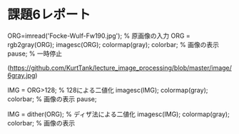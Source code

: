 # 課題6レポート

ORG=imread('Focke-Wulf-Fw190.jpg'); % 原画像の入力
ORG = rgb2gray(ORG);
imagesc(ORG); colormap(gray); colorbar; % 画像の表示
pause; % 一時停止

(https://github.com/KurtTank/lecture_image_processing/blob/master/image/6gray.jpg)

IMG = ORG>128; % 128による二値化
imagesc(IMG); colormap(gray); colorbar; % 画像の表示
pause;

IMG = dither(ORG); % ディザ法による二値化
imagesc(IMG); colormap(gray); colorbar; % 画像の表示



